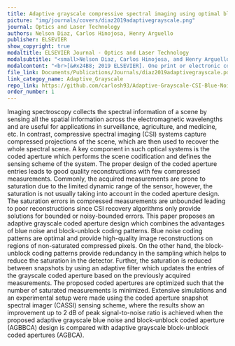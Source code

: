 ```yaml
---
title: Adaptive grayscale compressive spectral imaging using optimal blue noise coding patterns
picture: "img/journals/covers/diaz2019adaptivegrayscale.png"
journal: Optics and Laser Technology
authors: Nelson Diaz, Carlos Hinojosa, Henry Arguello
publisher: ELSEVIER
show_copyright: true
modaltitle: ELSEVIER Journal - Optics and Laser Technology
modalsubtitle: "<small>Nelson Diaz, Carlos Hinojosa, and Henry Arguello, Adaptive grayscale compressive spectral imaging using optimal blue noise coding patterns, Optics & Laser Technology (2019), Volume 117, Pages 147-157, ISSN 0030-3992. Available Online: <a href=https://www.sciencedirect.com/science/article/pii/S0030399218312088>https://doi.org/10.1016/j.optlastec.2019.03.038</a> <br> <br><b>Get free access to the final version of the article using this <a href='https://authors.elsevier.com/c/1YvA76wNUc~EO'>link</a> (50 days' free access)</b> </small>"
modalcontent: "<br>[&#x24B8; 2019 ELSEVIER]. One print or electronic copy may be made for personal use only. Systematic reproduction and distribution, duplication of any material in this paper for a fee or for commercial purposes, or modifications of the content of this paper are prohibited. Due to ELSEVIER restrictions, we only provide the accepted version of the manuscript. The final published journal article can be found via the <a href='https://doi.org/10.1016/j.optlastec.2019.03.038'>DOI</a>. <br><br> <a rel='license' href='http://creativecommons.org/licenses/by-nc-nd/4.0/'><img alt='Creative Commons License' style='border-width:0' src='https://i.creativecommons.org/l/by-nc-nd/4.0/88x31.png' /></a><br />This work is licensed under a <a rel='license' href='http://creativecommons.org/licenses/by-nc-nd/4.0/'>Creative Commons Attribution-NonCommercial-NoDerivatives 4.0 International License</a>."
file_link: Documents/Publications/Journals/diaz2019adaptivegrayscale.pdf
link_categoy_name: Adaptive_Grayscale
repo_link: https://github.com/carlosh93/Adaptive-Grayscale-CSI-Blue-Noise-Patterns
order_number: 1
---
```

Imaging spectroscopy collects the spectral information of a scene by sensing all the spatial information across the electromagnetic wavelengths and are useful for applications in surveillance, agriculture, and medicine, etc. In contrast, compressive spectral imaging (CSI) systems capture compressed projections of the scene, which are then used to recover the whole spectral scene. A key component in such optical systems is the coded aperture which performs the scene codification and defines the sensing scheme of the system. The proper design of the coded aperture entries leads to good quality reconstructions with few compressed measurements. Commonly, the acquired measurements are prone to saturation due to the limited dynamic range of the sensor, however, the saturation is not usually taking into account in the coded aperture design. The saturation errors in compressed measurements are unbounded leading to poor reconstructions since CSI recovery algorithms only provide solutions for bounded or noisy-bounded errors. This paper proposes an adaptive grayscale coded aperture design which combines the advantages of blue noise and block-unblock coding patterns. Blue noise coding patterns are optimal and provide high-quality image reconstructions on regions of non-saturated compressed pixels. On the other hand, the block-unblock coding patterns provide redundancy in the sampling which helps to reduce the saturation in the detector. Further, the saturation is reduced between snapshots by using an adaptive filter which updates the entries of the grayscale coded aperture based on the previously acquired measurements. The proposed coded apertures are optimized such that the number of saturated measurements is minimized. Extensive simulations and an experimental setup were made using the coded aperture snapshot spectral imager (CASSI) sensing scheme, where the results show an improvement up to 2 dB of peak signal-to-noise ratio is achieved when the proposed adaptive grayscale blue noise and block-unblock coded aperture (AGBBCA) design is compared with adaptive grayscale block-unblock coded apertures (AGBCA).